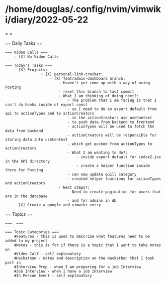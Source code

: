 # /home/douglas/.config/nvim/vimwiki/diary/2022-05-22

=  =

== Daily Tasks ==

    === Video Calls ===
        - [X] No Video Calls

    === Today's Tasks ===
        - [X] Projects:
					- [X] personal-link-tracker:
						- [X] feat/admin-dashboard branch:
							- Haven't yet come up with a way of using Posting
							- reset this branch to last commit
							- What I am thinking of doing next?:
								- The problem that I am facing is that I can't do hooks inside of export const
								- so I need to do an export default from api to actionTypes and to actionCreators
								- in the actionCreators use useContext
								- to push data from backend to frontend
								- actionTypes will be used to fetch the data from backend
								- actionCreators will be responsible for storing data into useContext
								- which get pushed from actionTypes to actionCreators
								- What I am wanting to do?:
									- inside export default for index2.jsx in the API directory
									- create a helper function inside there for Posting
								- can now update quill category
								- created helper functions for actionTypes and actionCreators
							- Next steps?:
								- Need to create pagination for users that are in the database
								- and for admins in db
        - [X] Create a google and vimwiki entry

== Topics ==

    ===  ===

    === Topic Categories ===
        #Features - this is used to describe what features need to be added to my project
        #Notes - this is for if there is a topic that I want to take notes on
        #Video Call - self explanatory
        #Hackathon - notes and description on the Hackathon that I took part in
        #Interview Prep - when I am preparing for a job Interview
        #Job Interview - when i have a job Interview
        #In Person Event - self explanatory

